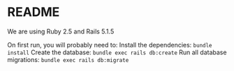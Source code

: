 # README

We are using Ruby 2.5 and Rails 5.1.5

On first run, you will probably need to:
Install the dependencies:
`bundle install`
Create the database:
`bundle exec rails db:create`
Run all database migrations:
`bundle exec rails db:migrate`
